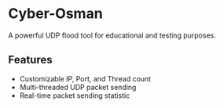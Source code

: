 # Cyber-Osman

A powerful UDP flood tool for educational and testing purposes.

## Features

- Customizable IP, Port, and Thread count
- Multi-threaded UDP packet sending
- Real-time packet sending statistic
